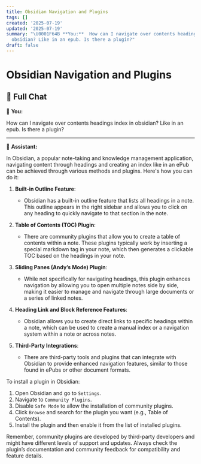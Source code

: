 ```yaml
---
title: Obsidian Navigation and Plugins
tags: []
created: '2025-07-19'
updated: '2025-07-19'
summary: "\U0001F64B **You:**  How can I navigate over contents headings index in
  obsidian? Like in an epub. Is there a plugin?"
draft: false
---
```


# Obsidian Navigation and Plugins

## 🧠 Full Chat

🙋 **You:**

How can I navigate over contents headings index in obsidian? Like in an epub. Is there a plugin?

---

🤖 **Assistant:**

In Obsidian, a popular note-taking and knowledge management application, navigating content through headings and creating an index like in an ePub can be achieved through various methods and plugins. Here's how you can do it:

1. **Built-in Outline Feature**:
   - Obsidian has a built-in outline feature that lists all headings in a note. This outline appears in the right sidebar and allows you to click on any heading to quickly navigate to that section in the note.

2. **Table of Contents (TOC) Plugin**:
   - There are community plugins that allow you to create a table of contents within a note. These plugins typically work by inserting a special markdown tag in your note, which then generates a clickable TOC based on the headings in your note.

3. **Sliding Panes (Andy’s Mode) Plugin**:
   - While not specifically for navigating headings, this plugin enhances navigation by allowing you to open multiple notes side by side, making it easier to manage and navigate through large documents or a series of linked notes.

4. **Heading Link and Block Reference Features**:
   - Obsidian allows you to create direct links to specific headings within a note, which can be used to create a manual index or a navigation system within a note or across notes.

5. **Third-Party Integrations**:
   - There are third-party tools and plugins that can integrate with Obsidian to provide enhanced navigation features, similar to those found in ePubs or other document formats.

To install a plugin in Obsidian:

1. Open Obsidian and go to `Settings`.
2. Navigate to `Community Plugins`.
3. Disable `Safe Mode` to allow the installation of community plugins.
4. Click `Browse` and search for the plugin you want (e.g., Table of Contents).
5. Install the plugin and then enable it from the list of installed plugins.

Remember, community plugins are developed by third-party developers and might have different levels of support and updates. Always check the plugin’s documentation and community feedback for compatibility and feature details.